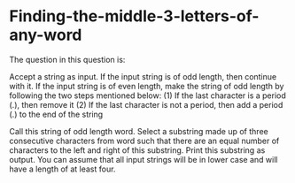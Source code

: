 # Finding-the-middle-3-letters-of-any-word

The question in this question is:

Accept a string as input. If the input string is of odd length, then continue with it. If the input string is of even length, make the string of odd length by following the two steps mentioned below:
(1) If the last character is a period (.), then remove it
(2) If the last character is not a period, then add a period (.) to the end of the string

Call this string of odd length word. Select a substring made up of three consecutive characters from word such that there are an equal number of characters to the left and right of this substring. Print this substring as output. You can assume that all input strings will be in lower case and will have a length of at least four.
